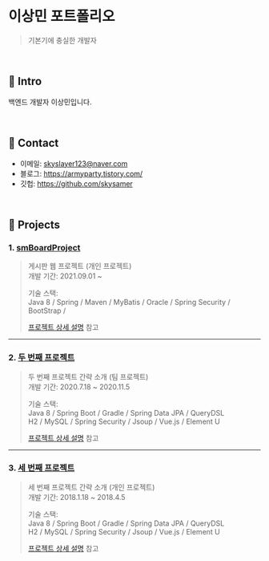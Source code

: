 # 이상민 포트폴리오
>기본기에 충실한 개발자

</br>

## :pushpin: Intro
백엔드 개발자 이상민입니다.

</br>

## :pushpin: Contact
- 이메일: skyslayer123@naver.com
- 블로그: https://armyparty.tistory.com/
- 깃헙: https://github.com/skysamer

</br>

## :pushpin: Projects
### 1. [smBoardProject](https://github.com/skysamer/smBoardProject)
>게시판 웹 프로젝트 (개인 프로젝트)  
>개발 기간: 2021.09.01 ~ 
>  
>기술 스택:  
>Java 8 / Spring / Maven / MyBatis / 
>Oracle / Spring Security / BootStrap / 
>
>[프로젝트 상세 설명](https://github.com/skysamer/smBoardProject) 참고

---

### 2. [두 번째 프로젝트]()
>두 번째 프로젝트 간략 소개  (팀 프로젝트)  
>개발 기간: 2020.7.18 ~ 2020.11.5  
>  
>기술 스택:  
>Java 8 / Spring Boot / Gradle / Spring Data JPA / QueryDSL  
>H2 / MySQL / Spring Security / Jsoup / Vue.js / Element U  
>  
>[프로젝트 상세 설명](https://github.com/Integerous/goQuality) 참고

---

### 3. [세 번째 프로젝트]()
>세 번째 프로젝트 간략 소개  (개인 프로젝트)  
>개발 기간: 2018.1.18 ~ 2018.4.5  
>  
>기술 스택:  
>Java 8 / Spring Boot / Gradle / Spring Data JPA / QueryDSL  
>H2 / MySQL / Spring Security / Jsoup / Vue.js / Element U  
>  
>[프로젝트 상세 설명](https://github.com/Integerous/goQuality) 참고
